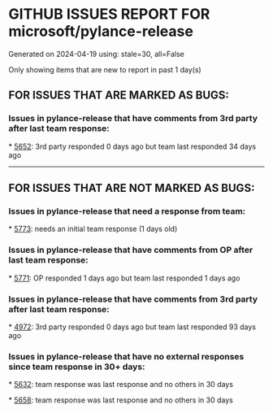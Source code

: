 
# GITHUB ISSUES REPORT FOR microsoft/pylance-release


Generated on 2024-04-19 using: stale=30, all=False


Only showing items that are new to report in past 1 day(s)


## FOR ISSUES THAT ARE MARKED AS BUGS:


### Issues in pylance-release that have comments from 3rd party after last team response:


\* [5652](https://github.com/microsoft/pylance-release/issues/5652 "Wrong auto-completion for `TypedDict` keys when assigning to a variable annotated as `Literal`"): 3rd party responded 0 days ago but team last responded 34 days ago

---

## FOR ISSUES THAT ARE NOT MARKED AS BUGS:


### Issues in pylance-release that need a response from team:


\* [5773](https://github.com/microsoft/pylance-release/issues/5773 "Offer `self.` completions for methods and attributes"): needs an initial team response (1 days old)

### Issues in pylance-release that have comments from OP after last team response:


\* [5771](https://github.com/microsoft/pylance-release/issues/5771 "How to make pylance respect a &quot;require_type&quot; function"): OP responded 1 days ago but team last responded 1 days ago

### Issues in pylance-release that have comments from 3rd party after last team response:


\* [4972](https://github.com/microsoft/pylance-release/issues/4972 "show class hierarchy or method override like pycharm"): 3rd party responded 0 days ago but team last responded 93 days ago

### Issues in pylance-release that have no external responses since team response in 30+ days:


\* [5632](https://github.com/microsoft/pylance-release/issues/5632 "1FATAL ERROR: MarkCompactCollector: young object promotion failed Allocation failed - JavaScript heap out of memory"): team response was last response and no others in 30 days

\* [5658](https://github.com/microsoft/pylance-release/issues/5658 "Limit IntelliSense features on Copilot Chat code blocks "): team response was last response and no others in 30 days
